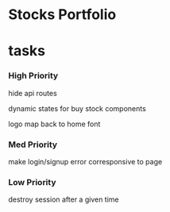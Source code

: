 # Stocks Portfolio

# tasks

### High Priority

hide api routes

dynamic states for buy stock components

logo map back to home
font

### Med Priority

make login/signup error corresponsive to page

### Low Priority

destroy session after a given time
